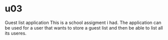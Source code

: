 # u03
Guest list application
This is a school assigment i had. The application can be used for a user that wants to store a guest list and then be able to list all its useres.
